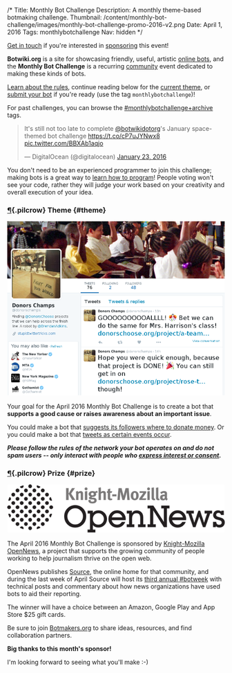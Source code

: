 /*
Title: Monthly Bot Challenge
Description: A monthly theme-based botmaking challenge.
Thumbnail: /content/monthly-bot-challenge/images/monthly-bot-challenge-promo-2016-v2.png
Date: April 1, 2016
Tags: monthlybotchallenge
Nav: hidden
*/

<div class="note">
  <a href="mailto:stefan@botwiki.org">Get in touch</a> if you're interested in <a href="/about/supporters/">sponsoring</a> this event! 
</div>





**Botwiki.org** is a site for showcasing friendly, useful, artistic [online bots](/bots/), and the **Monthly Bot Challenge** is a recurring [community](https://botmakers.org/) event dedicated to making these kinds of bots.

[Learn about the rules](/monthly-bot-challenge/rules), continue reading below for the [current theme](#theme), or [submit your bot](https://botwiki.org/submit-your-bot) if you're ready (use the tag `monthlybotchallenge`)!


For past challenges, you can browse the [#monthlybotchallenge+archive](/tag/monthlybotchallenge+archive) tags.

<blockquote class="twitter-tweet" data-lang="en"><p lang="en" dir="ltr">It&#39;s still not too late to complete <a href="https://twitter.com/botwikidotorg">@botwikidotorg</a>&#39;s January space-themed bot challenge <a href="https://t.co/cP7uJYNwx8">https://t.co/cP7uJYNwx8</a> <a href="https://t.co/BBXAb1aqjo">pic.twitter.com/BBXAb1aqjo</a></p>&mdash; DigitalOcean (@digitalocean) <a href="https://twitter.com/digitalocean/status/690965477875589120">January 23, 2016</a></blockquote>


You don't need to be an experienced programmer to join this challenge; making bots is a great way to [learn how to program](https://botwiki.org/tutorials/)! People voting won't see your code, rather they will judge your work based on your creativity and overall execution of your idea.


### [¶](#theme){.pilcrow} Theme {#theme}

<p class="screenshot float-right">
  <a href="/bots/twitterbots/donorschamps">
    <img src="/content/bots/twitterbots/images/donorschamps.png">
  </a>
</p>


Your goal for the April 2016 Monthly Bot Challenge is to create a bot that **supports a good cause or raises awareness about an important issue**.

You could make a bot that [suggests its followers where to donate money](/bots/twitterbots/donorschamps). Or you could make a bot that [tweets as certain events occur](https://twitter.com/gundeaths).

***Please follow the rules of the network your bot operates on and do not spam users -- only interact with people who [express interest or consent](https://support.twitter.com/articles/76915-automation-rules-and-best-practices).***

### [¶](#prize){.pilcrow} Prize {#prize}

<p class="float-right">
  <a href="https://opennews.org/">
    <img src="/content/images/logos/knight-mozilla-opennews.png">
  </a>
</p>


The April 2016 Monthly Bot Challenge is sponsored by [Knight-Mozilla OpenNews](https://opennews.org/), a project that supports the growing community of people working to help journalism thrive on the open web.

OpenNews publishes [Source](https://source.opennews.org), the online home for that community, and during the last week of April Source will host its [third annual #botweek](https://source.opennews.org/en-US/articles/tags/botweek/) with technical posts and commentary about how news organizations have used bots to aid their reporting.

The winner will have a choice between an Amazon, Google Play and App Store $25 gift cards.

Be sure to join [Botmakers.org](https://botmakers.org/) to share ideas, resources, and find collaboration partners.

**Big thanks to this month's sponsor!**

I'm looking forward to seeing what you'll make :-)

<script async src="//platform.twitter.com/widgets.js" charset="utf-8"></script>
